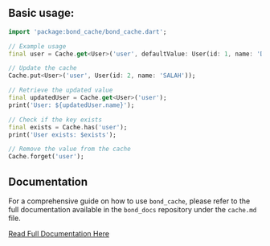 ## Basic usage:

```dart
import 'package:bond_cache/bond_cache.dart';

// Example usage
final user = Cache.get<User>('user', defaultValue: User(id: 1, name: 'Default User'));

// Update the cache
Cache.put<User>('user', User(id: 2, name: 'SALAH'));

// Retrieve the updated value
final updatedUser = Cache.get<User>('user');
print('User: ${updatedUser.name}');

// Check if the key exists
final exists = Cache.has('user');
print('User exists: $exists');

// Remove the value from the cache
Cache.forget('user');
```

## Documentation

For a comprehensive guide on how to use `bond_cache`, please refer to the full documentation available in the `bond_docs` repository under the `cache.md` file.

[Read Full Documentation Here](https://github.com/onestudio-co/bond-docs/blob/main/caching.md)